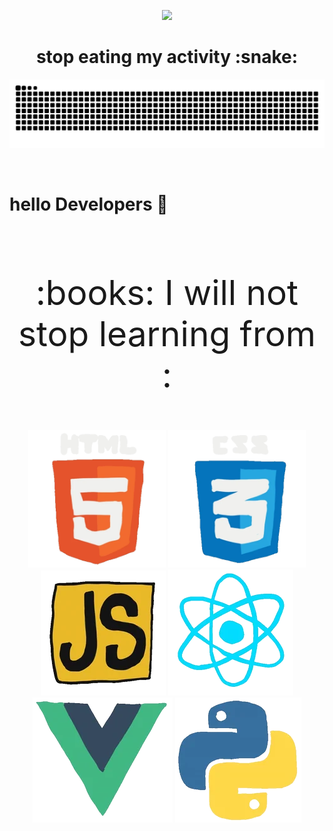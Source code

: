 <p align='center'>
   <img src='./gits/animated-hello.gif'/>
</p>

<h1 align=center>
   stop eating my activity :snake:
</h1>

![snake](./gits/github-contribution-grid-snake.svg)

<br>


# hello Developers :eyes:

<br>

<p align='center' style="font-size: 55px">
  :books: I will not stop learning from : 
</p>


<p align='center'>
  <img style='width:220px;' src='./gits/html.webp' />
  <img style='width:220px;' src='./gits/cssgif.webp' />
  <img src='./gits/js.webp' />
  <img src='./gits/react.webp' />
  <img src='./gits/vue.webp' />
  <img src='./gits/python.webp' />
</p>